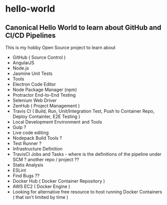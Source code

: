 # hello-world
## Canonical Hello World to learn about GitHub and CI/CD Pipelines

This is my hobby Open Source project to learn about
* GitHub ( Source Control )
 * AngularJS
 * Node.js
 * Jasmine Unit Tests
 * Tools
  * Electron Code Editor
  * Node Package Manager (npm) 
 * Protractor End-to-End Testing
  * Selenium Web Driver
* ZenHub ( Project Management )
* Travis CI ( Build, Run, Unit/Integration Test, Push to Container Repo, Deploy Containter, E2E Testing )
 * Local Development Environment and Tools
  * Gulp ? 
  * Live code editing
 * Nodepack Build Tools ?
  * Test Runner ?
 * Infrastructure Definition
  * TravisCI Jobs and Tasks - where is the definitions of the pipeline under SCM ? another repo / project  ??
 * Statis Analysis
  * ESLint
  * Find Bugs ??
* Docker Hub ( Docker Container Repository )
* AWS EC2 ( Docker Engine )
 * Looking for alternative free resource to host running Docker Containers ( that isn't limited by time )
